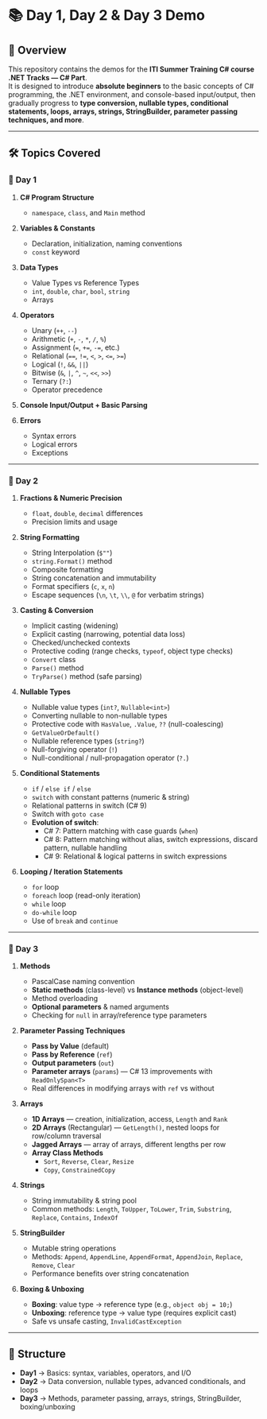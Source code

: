# 📚 Day 1, Day 2 & Day 3 Demo

## 📌 Overview
This repository contains the demos for the **ITI Summer Training C# course .NET Tracks — C# Part**.  
It is designed to introduce **absolute beginners** to the basic concepts of C# programming, the .NET environment, and console-based input/output,
then gradually progress to **type conversion, nullable types, conditional statements, loops, arrays, strings, StringBuilder, parameter passing techniques, and more**.

---

## 🛠 Topics Covered

### 📅 **Day 1**
1. **C# Program Structure**
   - `namespace`, `class`, and `Main` method

2. **Variables & Constants**
   - Declaration, initialization, naming conventions  
   - `const` keyword

3. **Data Types**
   - Value Types vs Reference Types  
   - `int`, `double`, `char`, `bool`, `string`  
   - Arrays

4. **Operators**
   - Unary (`++`, `--`)
   - Arithmetic (`+`, `-`, `*`, `/`, `%`)
   - Assignment (`=`, `+=`, `-=`, etc.)
   - Relational (`==`, `!=`, `<`, `>`, `<=`, `>=`)
   - Logical (`!`, `&&`, `||`)
   - Bitwise (`&`, `|`, `^`, `~`, `<<`, `>>`)
   - Ternary (`?:`)
   - Operator precedence

5. **Console Input/Output + Basic Parsing**

6. **Errors**
   - Syntax errors  
   - Logical errors  
   - Exceptions

---

### 📅 **Day 2**
1. **Fractions & Numeric Precision**
   - `float`, `double`, `decimal` differences
   - Precision limits and usage

2. **String Formatting**
   - String Interpolation (`$""`)
   - `string.Format()` method
   - Composite formatting
   - String concatenation and immutability
   - Format specifiers (`c`, `x`, `n`)
   - Escape sequences (`\n`, `\t`, `\\`, `@` for verbatim strings)

3. **Casting & Conversion**
   - Implicit casting (widening)
   - Explicit casting (narrowing, potential data loss)
   - Checked/unchecked contexts
   - Protective coding (range checks, `typeof`, object type checks)
   - `Convert` class
   - `Parse()` method
   - `TryParse()` method (safe parsing)

4. **Nullable Types**
   - Nullable value types (`int?`, `Nullable<int>`)
   - Converting nullable to non-nullable types
   - Protective code with `HasValue`, `.Value`, `??` (null-coalescing)
   - `GetValueOrDefault()`
   - Nullable reference types (`string?`)
   - Null-forgiving operator (`!`)
   - Null-conditional / null-propagation operator (`?.`)

5. **Conditional Statements**
   - `if` / `else if` / `else`
   - `switch` with constant patterns (numeric & string)
   - Relational patterns in switch (C# 9)
   - Switch with `goto case`
   - **Evolution of switch**:
     - C# 7: Pattern matching with case guards (`when`)
     - C# 8: Pattern matching without alias, switch expressions, discard pattern, nullable handling
     - C# 9: Relational & logical patterns in switch expressions

6. **Looping / Iteration Statements**
   - `for` loop
   - `foreach` loop (read-only iteration)
   - `while` loop
   - `do-while` loop
   - Use of `break` and `continue`

---

### 📅 **Day 3**
1. **Methods**
   - PascalCase naming convention  
   - **Static methods** (class-level) vs **Instance methods** (object-level)
   - Method overloading
   - **Optional parameters** & named arguments
   - Checking for `null` in array/reference type parameters

2. **Parameter Passing Techniques**
   - **Pass by Value** (default)
   - **Pass by Reference** (`ref`)
   - **Output parameters** (`out`)
   - **Parameter arrays** (`params`) — C# 13 improvements with `ReadOnlySpan<T>`
   - Real differences in modifying arrays with `ref` vs without

3. **Arrays**
   - **1D Arrays** — creation, initialization, access, `Length` and `Rank`
   - **2D Arrays** (Rectangular) — `GetLength()`, nested loops for row/column traversal
   - **Jagged Arrays** — array of arrays, different lengths per row
   - **Array Class Methods**
     - `Sort`, `Reverse`, `Clear`, `Resize`
     - `Copy`, `ConstrainedCopy`

4. **Strings**
   - String immutability & string pool
   - Common methods: `Length`, `ToUpper`, `ToLower`, `Trim`, `Substring`, `Replace`, `Contains`, `IndexOf`

5. **StringBuilder**
   - Mutable string operations
   - Methods: `Append`, `AppendLine`, `AppendFormat`, `AppendJoin`, `Replace`, `Remove`, `Clear`
   - Performance benefits over string concatenation

6. **Boxing & Unboxing**
   - **Boxing**: value type → reference type (e.g., `object obj = 10;`)
   - **Unboxing**: reference type → value type (requires explicit cast)
   - Safe vs unsafe casting, `InvalidCastException`

---

## 📂 Structure
- **Day1** → Basics: syntax, variables, operators, and I/O  
- **Day2** → Data conversion, nullable types, advanced conditionals, and loops  
- **Day3** → Methods, parameter passing, arrays, strings, StringBuilder, boxing/unboxing
